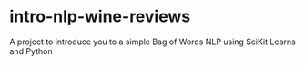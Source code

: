 # intro-nlp-wine-reviews
A project to introduce you to a simple Bag of Words NLP using SciKit Learns and Python
